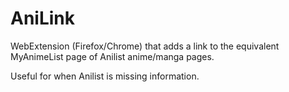 # AniLink
WebExtension (Firefox/Chrome) that adds a link to the equivalent MyAnimeList page of Anilist anime/manga pages.

Useful for when Anilist is missing information.
